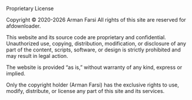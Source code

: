 Proprietary License

Copyright © 2020-2026 Arman Farsi
All rights of this site are reserved for afdownloader.

This website and its source code are proprietary and confidential.
Unauthorized use, copying, distribution, modification, or disclosure of any 
part of the content, scripts, software, or design is strictly prohibited and 
may result in legal action.

The website is provided “as is,” without warranty of any kind, express or implied.

Only the copyright holder (Arman Farsi) has the exclusive rights to use, 
modify, distribute, or license any part of this site and its services.
